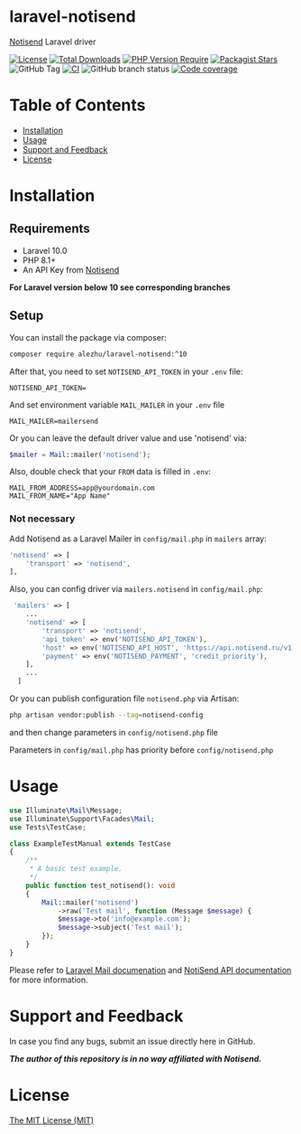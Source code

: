 # laravel-notisend

[Notisend](https://notisend.ru) Laravel driver


[![License](https://poser.pugx.org/alezhu/laravel-notisend/license)](https://packagist.org/packages/alezhu/laravel-notisend) 
[![Total Downloads](https://poser.pugx.org/alezhu/laravel-notisend/downloads)](https://packagist.org/packages/alezhu/laravel-notisend) 
[![PHP Version Require](https://poser.pugx.org/alezhu/laravel-notisend/require/php)](https://packagist.org/packages/alezhu/laravel-notisend)
[![Packagist Stars](https://img.shields.io/packagist/stars/alezhu/laravel-notisend)](https://packagist.org/packages/alezhu/laravel-notisend)
![GitHub Tag](https://img.shields.io/github/v/tag/alezhu/laravel-notisend?filter=v10*&label=version)
[![CI](https://github.com/alezhu/laravel-notisend/actions/workflows/php.yml/badge.svg?branch=laravel-10)](https://github.com/alezhu/laravel-notisend/actions/workflows/php.yml)
![GitHub branch status](https://img.shields.io/github/checks-status/alezhu/laravel-notisend/laravel-10)
[![Code coverage](../code_coverage_bages/coverage/coverage.laravel-10.svg)](../code_coverage_bages/coverage/coverage.main.svg)

# Table of Contents

* [Installation](#installation)
* [Usage](#usage)
* [Support and Feedback](#support-and-feedback)
* [License](#license)

<a name="installation"></a>

# Installation

## Requirements

- Laravel 10.0
- PHP 8.1+
- An API Key from [Notisend](https://app.notisend.ru/mailer/automation/api/messages)

**For Laravel version below 10 see corresponding branches**

## Setup

You can install the package via composer:

```bash
composer require alezhu/laravel-notisend:^10 
```

After that, you need to set `NOTISEND_API_TOKEN` in your `.env` file:

```dotenv
NOTISEND_API_TOKEN=
```

And set environment variable `MAIL_MAILER` in your `.env` file

```dotenv
MAIL_MAILER=mailersend
```

Or you can leave the default driver value and use 'notisend' via:

```php
$mailer = Mail::mailer('notisend');
```

Also, double check that your `FROM` data is filled in `.env`:

```dotenv
MAIL_FROM_ADDRESS=app@yourdomain.com
MAIL_FROM_NAME="App Name"
```

### Not necessary

Add Notisend as a Laravel Mailer in `config/mail.php` in `mailers` array:

```php
'notisend' => [
    'transport' => 'notisend',
],
```

Also, you can config driver via `mailers.notisend` in `config/mail.php`:

```php
 'mailers' => [
    ...
    'notisend' => [
        'transport' => 'notisend',
        'api_token' => env('NOTISEND_API_TOKEN'),
        'host' => env('NOTISEND_API_HOST', 'https://api.notisend.ru/v1'),
        'payment' => env('NOTISEND_PAYMENT', 'credit_priority'),    
    ],
    ...
  ]
```

Or you can publish configuration file `notisend.php`  via Artisan:

```bash
php artisan vendor:publish --tag=notisend-config
```

and then change parameters in `config/notisend.php` file

Parameters in `config/mail.php` has priority before `config/notisend.php`

<a name="usage"></a>

# Usage

```php
use Illuminate\Mail\Message;
use Illuminate\Support\Facades\Mail;
use Tests\TestCase;

class ExampleTestManual extends TestCase
{
    /**
     * A basic test example.
     */
    public function test_notisend(): void
    {
        Mail::mailer('notisend')
            ->raw('Test mail', function (Message $message) {
            $message->to('info@example.com');
            $message->subject('Test mail');
        });
    }
}
```

Please refer to [Laravel Mail documenation](https://laravel.com/docs/10.x/mail)
and [NotiSend API documentation](https://notisend.ru/dev/email/api/) for more information.

<a name="support-and-feedback"></a>

# Support and Feedback

In case you find any bugs, submit an issue directly here in GitHub.

***The author of this repository is in no way affiliated with Notisend.***

<a name="license"></a>

# License

[The MIT License (MIT)](LICENSE.md)